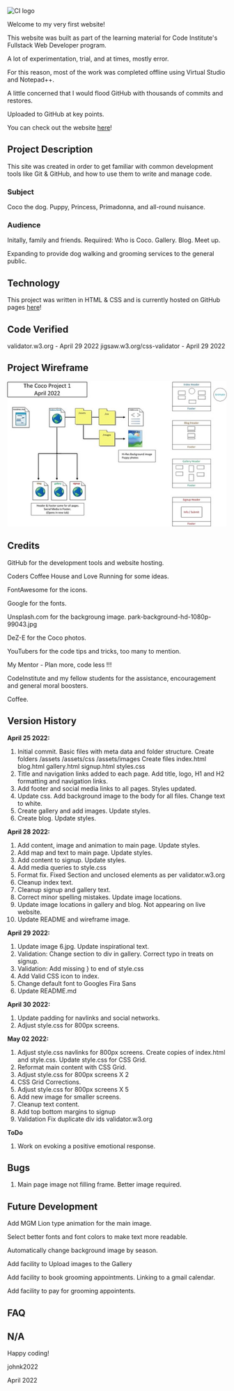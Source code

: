 ![CI logo](https://codeinstitute.s3.amazonaws.com/fullstack/ci_logo_small.png)

Welcome to my very first website!

This website was built as part of the learning material for Code Institute's Fullstack Web Developer program.

A lot of experimentation, trial, and at times, mostly error.  

For this reason, most of the work was completed offline using Virtual Studio and Notepad++.

A little concerned that I would flood GitHub with thousands of commits and restores.

Uploaded to GitHub at key points.

You can check out the website [here](https://johnk2022.github.io/Project1/)!

## Project Description

This site was created in order to get familiar with common development tools like Git & GitHub, and how to use them to write and manage code. 

### Subject

Coco the dog.  Puppy, Princess, Primadonna, and all-round nuisance.

### Audience

Initally, family and friends.  Requiired: Who is Coco.  Gallery.  Blog.  Meet up.

Expanding to provide dog walking and grooming services to the general public.

## Technology

This project was written in HTML & CSS and is currently hosted on GitHub pages [here](https://johnk2022.github.io/Project1/)!

## Code Verified
validator.w3.org - April 29 2022
jigsaw.w3.org/css-validator - April 29 2022

## Project Wireframe

![Wireframe](coco.jpg)

## Credits

GitHub for the development tools and website hosting.

Coders Coffee House and Love Running for some ideas.

FontAwesome for the icons.

Google for the fonts.

Unsplash.com for the backgroung image. park-background-hd-1080p-99043.jpg

DeZ-E for the Coco photos.

YouTubers for the code tips and tricks, too many to mention.

My Mentor - Plan more, code less !!!

CodeInstitute and my fellow students for the assistance, encouragement and general moral boosters.

Coffee.

## Version History

**April 25 2022:** 
1. Initial commit. Basic files with meta data and folder structure.
    Create folders /assets  /assets/css /assets/images
    Create files index.html blog.html gallery.html signup.html styles.css 
2. Title and navigation links added to each page.  Add title, logo, H1 and H2 formatting and navigation links.
3. Add footer and social media links to all pages.  Styles updated.
4. Update css. Add background image to the body for all files.  Change text to white.
5. Create gallery and add images. Update styles.
6. Create blog. Update styles.

**April 28 2022:** 
1. Add content, image and animation to main page. Update styles.
2. Add map and text to main page.  Update styles.
3. Add content to signup. Update styles.
4. Add media queries to style.css
5. Format fix. Fixed Section and unclosed elements as per validator.w3.org
6. Cleanup index text.
7. Cleanup signup and gallery text.
8. Correct minor spelling mistakes.  Update image locations.
9. Update image locations in gallery and blog.  Not appearing on live website.
10. Update README and wireframe image. 

**April 29 2022:** 
1. Update image 6.jpg. Update inspirational text.
2. Validation: Change section to div in gallery. Correct typo in treats on signup.
3. Validation: Add missing } to end of style.css
4. Add Valid CSS icon to index.
5. Change default font to Googles Fira Sans
6. Update README.md

**April 30 2022:** 
1. Update padding for navlinks and social networks.
2. Adjust style.css for 800px screens.

**May 02 2022:** 
1. Adjust style.css navlinks for 800px screens.  Create copies of index.html and style.css.  Update style.css for CSS Grid.
2. Reformat main content with CSS Grid.
3. Adjust style.css for 800px screens X 2
4. CSS Grid Corrections.
5. Adjust style.css for 800px screens X 5
6. Add new image for smaller screens. 
7. Cleanup text content.
8. Add top bottom margins to signup
9. Validation Fix duplicate div ids validator.w3.org

**ToDo**
1. Work on evoking a positive emotional response.

## Bugs
1. Main page image not filling frame.  Better image required.


## Future Development
Add MGM Lion type animation for the main image.

Select better fonts and font colors to make text more readable.

Automatically change background image by season.

Add facility to Upload images to the Gallery

Add facility to book grooming appointments.  Linking to a gmail calendar.

Add facility to pay for grooming appointents.


## FAQ 
N/A
---

Happy coding!

johnk2022

April 2022
